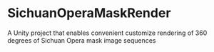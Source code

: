 # SichuanOperaMaskRender
A Unity project that enables convenient customize rendering of 360 degrees of Sichuan Opera mask image sequences

